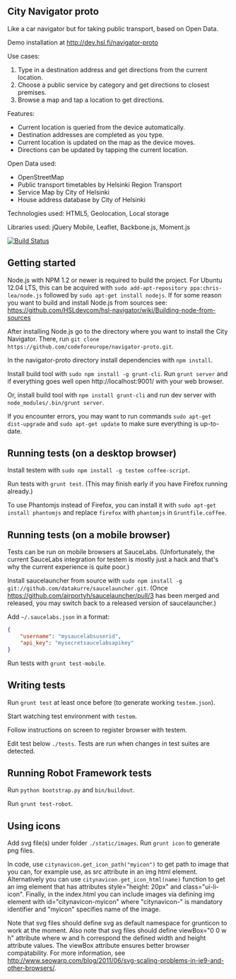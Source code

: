 
## City Navigator proto ##

Like a car navigator but for taking public transport, based on Open Data.

Demo installation at http://dev.hsl.fi/navigator-proto

Use cases:
1. Type in a destination address and get directions from the current location.
2. Choose a public service by category and get directions to closest premises.
3. Browse a map and tap a location to get directions.

Features:
* Current location is queried from the device automatically.
* Destination addresses are completed as you type.
* Current location is updated on the map as the device moves.
* Directions can be updated by tapping the current location.

Open Data used:
* OpenStreetMap
* Public transport timetables by Helsinki Region Transport
* Service Map by City of Helsinki
* House address database by City of Helsinki

Technologies used: HTML5, Geolocation, Local storage

Libraries used: jQuery Mobile, Leaflet, Backbone.js, Moment.js

[![Build Status](https://secure.travis-ci.org/codeforeurope/navigator-proto.png)](http://travis-ci.org/codeforeurope/navigator-proto)

## Getting started ##

Node.js with NPM 1.2 or newer is required to build the project. For
Ubuntu 12.04 LTS, this can be acquired with
`sudo add-apt-repository ppa:chris-lea/node.js` followed by `sudo apt-get install nodejs`.
If for some reason you want to build and install Node.js from sources see:
https://github.com/HSLdevcom/hsl-navigator/wiki/Building-node-from-sources

After installing Node.js go to the directory where you want to install the City Navigator.
There, run `git clone https://github.com/codeforeurope/navigator-proto.git`. 

In the navigator-proto directory install dependencies with `npm install`.

Install build tool with `sudo npm install -g grunt-cli`. Run
`grunt server` and if everything goes well open
http://localhost:9001/ with your web browser.

Or, install build tool with `npm install grunt-cli` and run dev server with
`node_modules/.bin/grunt server`.

If you encounter errors, you may want to run commands `sudo apt-get dist-upgrade` and
`sudo apt-get update` to make sure everything is up-to-date.

## Running tests (on a desktop browser) ##

Install testem with `sudo npm install -g testem coffee-script`.

Run tests with `grunt test`. (This may finish early if you have Firefox 
running already.)

To use Phantomjs instead of Firefox, you can install it with 
`sudo apt-get install phantomjs` and replace `firefox` with `phantomjs` 
in `Gruntfile.coffee`.

## Running tests (on a mobile browser) ##

Tests can be run on mobile browsers at SauceLabs. (Unfortunately, the current
SauceLabs integration for testem is mostly just a hack and that's why
the current experience is quite poor.)

Install saucelauncher from source with `sudo npm install -g
git://github.com/datakurre/saucelauncher.git`.
(Once https://github.com/airportyh/saucelauncher/pull/3 has been merged and
released, you may switch back to a released version of saucelauncher.)

Add `~/.saucelabs.json` in a format:

```json
{
    "username": "mysaucelabsuserid",
    "api_key": "mysecretsaucelabsapikey"
}
```

Run tests with `grunt test-mobile`.

## Writing tests ##

Run `grunt test` at least once before (to generate working `testem.json`).

Start watching test environment with `testem`.

Follow instructions on screen to register browser with testem.

Edit test below `./tests`. Tests are run when changes in test suites are
detected.

## Running Robot Framework tests ##

Run ``python bootstrap.py`` and ``bin/buildout``.

Run ``grunt test-robot``.

## Using icons

Add svg file(s) under folder `./static/images`.  Run `grunt icon` to generate png files.

In code, use `citynavicon.get_icon_path("myicon")` to get path to image that you can, for example use, as src attribute in an img html element. Alternatively you can use `citynavicon.get_icon_html(name)` function to get an img element that has attributes style="height: 20px" and class="ui-li-icon". Finally, in the index.html you can include images via defining img element with id="citynavicon-myicon" where "citynavicon-" is mandatory identifier and "myicon" specifies name of the image.

Note that svg files should define svg as default namespace for grunticon to work at the moment. Also note that svg files should define viewBox="0 0 w h" attribute where w and h correspond the defined width and height attribute values. The viewBox attribute ensures better browser compatability. For more information, see http://www.seowarp.com/blog/2011/06/svg-scaling-problems-in-ie9-and-other-browsers/.

